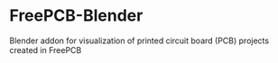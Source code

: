 # FreePCB-Blender
Blender addon for visualization of printed circuit board (PCB) projects created in FreePCB
